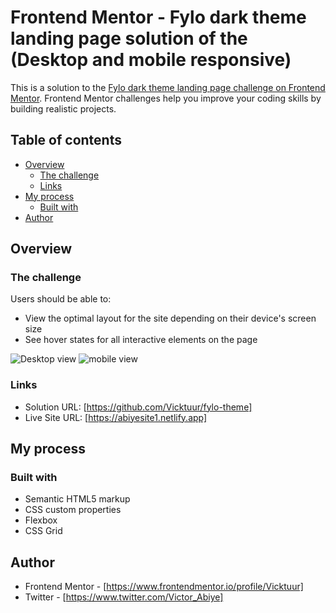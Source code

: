 # Frontend Mentor - Fylo dark theme landing page solution of the (Desktop and mobile responsive)

This is a solution to the [Fylo dark theme landing page challenge on Frontend Mentor](https://www.frontendmentor.io/challenges/fylo-dark-theme-landing-page-5ca5f2d21e82137ec91a50fd). Frontend Mentor challenges help you improve your coding skills by building realistic projects. 

## Table of contents

- [Overview](#overview)
  - [The challenge](#the-challenge)
  - [Links](#links)
- [My process](#my-process)
  - [Built with](#built-with)
- [Author](#author)


## Overview

### The challenge

Users should be able to:

- View the optimal layout for the site depending on their device's screen size
- See hover states for all interactive elements on the page

![Desktop view](image/Desktop-view-Capstone-project.PNG)
![mobile view](image/Mobile-view-Capstone-project.PNG)

### Links

- Solution URL: [https://github.com/Vicktuur/fylo-theme]
- Live Site URL: [https://abiyesite1.netlify.app]

## My process

### Built with

- Semantic HTML5 markup
- CSS custom properties
- Flexbox
- CSS Grid

## Author

- Frontend Mentor - [https://www.frontendmentor.io/profile/Vicktuur]
- Twitter - [https://www.twitter.com/Victor_Abiye]

